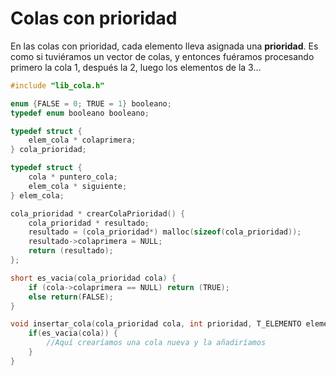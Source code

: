# Colas con prioridad

En las colas con prioridad, cada elemento lleva asignada una **prioridad**. Es como si tuviéramos un vector de colas, y entonces fuéramos procesando primero la cola 1, después la 2, luego los elementos de la 3...

```C
#include "lib_cola.h"

enum {FALSE = 0; TRUE = 1} booleano;
typedef enum booleano booleano;

typedef struct {
    elem_cola * colaprimera;
} cola_prioridad;

typedef struct {
    cola * puntero_cola;
    elem_cola * siguiente;
} elem_cola;

cola_prioridad * crearColaPrioridad() {
    cola_prioridad * resultado;
    resultado = (cola_prioridad*) malloc(sizeof(cola_prioridad));
    resultado->colaprimera = NULL;
    return (resultado);
};

short es_vacia(cola_prioridad cola) {
    if (cola->colaprimera == NULL) return (TRUE);
    else return(FALSE);
}

void insertar_cola(cola_prioridad cola, int prioridad, T_ELEMENTO elemento) {
    if(es_vacia(cola)) {
        //Aquí crearíamos una cola nueva y la añadiríamos
    }
}
```